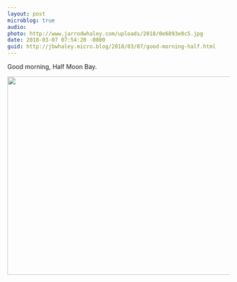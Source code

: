 ```yaml
---
layout: post
microblog: true
audio: 
photo: http://www.jarrodwhaley.com/uploads/2018/0e6893e0c5.jpg
date: 2018-03-07 07:54:20 -0800
guid: http://jbwhaley.micro.blog/2018/03/07/good-morning-half.html
---
```

Good morning, Half Moon Bay.

<img src="http://www.jarrodwhaley.com/uploads/2018/0e6893e0c5.jpg" width="600" height="450" />
